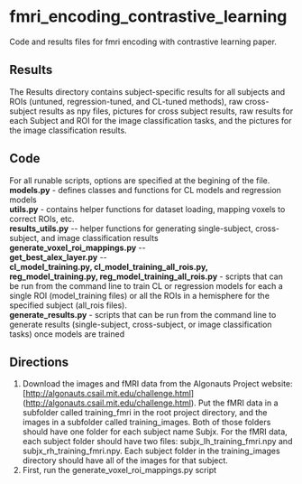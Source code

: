 # fmri_encoding_contrastive_learning
Code and results files for fmri encoding with contrastive learning paper.

## Results
The Results directory contains subject-specific results for all subjects and ROIs (untuned, regression-tuned, and CL-tuned methods), raw cross-subject results  as npy files, pictures for cross subject results, raw results for each Subject and ROI for the image classification tasks, and the pictures for the image classification results.

## Code
For all runable scripts, options are specified at the begining of the file.
**models.py** - defines classes and functions for CL models and regression models <br>
**utils.py** - contains helper functions for dataset loading, mapping voxels to correct ROIs, etc. <br>
**results_utils.py** -- helper functions for generating single-subject, cross-subject, and image classification results <br>
**generate_voxel_roi_mappings.py** -- <br>
**get_best_alex_layer.py** -- <br>
**cl_model_training.py, cl_model_training_all_rois.py, reg_model_training.py, reg_model_training_all_rois.py** - scripts that can be run from the command line to train CL or regression models for each a single ROI (model_training files) or all the ROIs in a hemisphere for the specified subject (all_rois files). <br>
**generate_results.py** - scripts that can be run from the command line to generate results (single-subject, cross-subject, or image classification tasks) once models are trained

## Directions
1. Download the images and fMRI data from the Algonauts Project website: [http://algonauts.csail.mit.edu/challenge.html] (http://algonauts.csail.mit.edu/challenge.html). Put the fMRI data in a subfolder called training_fmri in the root project directory, and the images in a subfolder called training_images. Both of those folders should have one folder for each subject name Subjx. For the fMRI data, each subject folder should have two files: subjx_lh_training_fmri.npy and subjx_rh_training_fmri.npy. Each subject folder in the training_images directory should have all of the images for that subject.
2. First, run the generate_voxel_roi_mappings.py script



